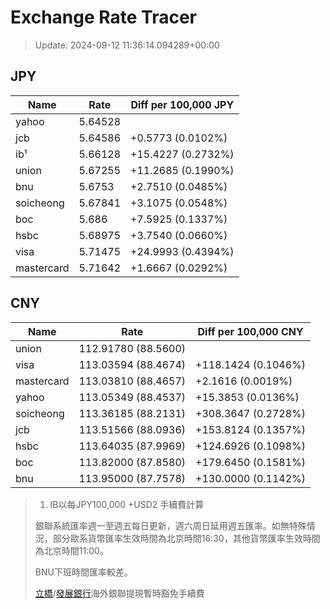 # Exchange Rate Tracer

> Update: 2024-09-12 11:36:14.094289+00:00

## JPY

| Name       |    Rate | Diff per 100,000 JPY   |
|------------|---------|------------------------|
| yahoo      | 5.64528 |                        |
| jcb        | 5.64586 | +0.5773 (0.0102%)      |
| ib¹        | 5.66128 | +15.4227 (0.2732%)     |
| union      | 5.67255 | +11.2685 (0.1990%)     |
| bnu        | 5.6753  | +2.7510 (0.0485%)      |
| soicheong  | 5.67841 | +3.1075 (0.0548%)      |
| boc        | 5.686   | +7.5925 (0.1337%)      |
| hsbc       | 5.68975 | +3.7540 (0.0660%)      |
| visa       | 5.71475 | +24.9993 (0.4394%)     |
| mastercard | 5.71642 | +1.6667 (0.0292%)      |

## CNY

| Name       | Rate                | Diff per 100,000 CNY   |
|------------|---------------------|------------------------|
| union      | 112.91780	(88.5600) |                        |
| visa       | 113.03594	(88.4674) | +118.1424 (0.1046%)    |
| mastercard | 113.03810	(88.4657) | +2.1616 (0.0019%)      |
| yahoo      | 113.05349	(88.4537) | +15.3853 (0.0136%)     |
| soicheong  | 113.36185	(88.2131) | +308.3647 (0.2728%)    |
| jcb        | 113.51566	(88.0936) | +153.8124 (0.1357%)    |
| hsbc       | 113.64035	(87.9969) | +124.6926 (0.1098%)    |
| boc        | 113.82000	(87.8580) | +179.6450 (0.1581%)    |
| bnu        | 113.95000	(87.7578) | +130.0000 (0.1142%)    |


> 1. IB以每JPY100,000 +USD2 手續費計算
>
> 銀聯系統匯率週一至週五每日更新，週六周日延用週五匯率。如無特殊情況，部分歐系貨幣匯率生效時間為北京時間16:30，其他貨幣匯率生效時間為北京時間11:00。
>
> BNU下班時間匯率較差。
>
> [立橋](https://www.wlbank.com.mo/uploads/ueditor/file/20181211/1544536513900230.pdf)/[發展銀行](https://www.mdb.com.mo/Service_Charges_20230728.pdf)海外銀聯提現暫時豁免手續費

